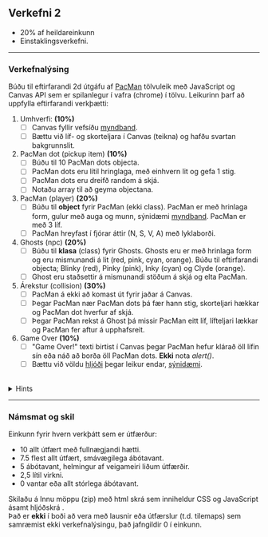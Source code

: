 ## Verkefni 2 

- 20% af heildareinkunn
- Einstaklingsverkefni. 

---

### Verkefnalýsing

Búðu til eftirfarandi 2d útgáfu af [PacMan](https://en.wikipedia.org/wiki/Pac-Man) tölvuleik með JavaScript og Canvas API sem er spilanlegur í vafra (chrome) í tölvu. Leikurinn þarf að uppfylla eftirfarandi verkþætti:

1. Umhverfi: **(10%)**
   - [ ] Canvas fyllir vefsíðu [myndband](https://youtu.be/EO6OkltgudE?list=PLpPnRKq7eNW3We9VdCfx9fprhqXHwTPXL&t=166).
   - [ ] Bættu við líf- og skorteljara í Canvas (teikna) og hafðu svartan bakgrunnslit. 
1. PacMan dot (pickup item) **(10%)** 
   - [ ] Búðu til 10 PacMan dots objecta.  
   - [ ] PacMan dots eru lítil hringlaga, með einhvern lit og gefa 1 stig.
   - [ ] PacMan dots eru dreifð random á skjá.
   - [ ] Notaðu array til að geyma objectana.
1. PacMan (player) **(20%)**
   - [ ] Búðu til **object** fyrir PacMan (ekki class). PacMan er með hrinlaga form, gulur með auga og munn, sýnidæmi [myndband](https://www.youtube.com/watch?v=ysG37V_j1Xs). PacMan er með 3 líf.
   - [ ] PacMan hreyfast í fjórar áttir (N, S, V, A) með lyklaborði.
1. Ghosts (npc) **(20%)**  
   - [ ] Búðu til **klasa** (class) fyrir Ghosts. Ghosts eru er með hrinlaga form og eru mismunandi á lit (red, pink, cyan, orange). Búðu til eftirfarandi objecta; Blinky (red), Pinky (pink), Inky (cyan) og Clyde (orange). 
   - [ ] Ghost eru staðsettir á mismunandi stöðum á skjá og elta PacMan.
1. Árekstur (collision) **(30%)**
   - [ ] PacMan á ekki að komast út fyrir jaðar á Canvas.
   - [ ] Þegar PacMan nær PacMan dots þá fær hann stig, skorteljari hækkar og PacMan dot hverfur af skjá. 
   - [ ] Þegar PacMan rekst á Ghost þá missir PacMan eitt líf, lífteljari lækkar og PacMan fer aftur á upphafsreit. 
1. Game Over **(10%)**
   - [ ] "Game Over!" texti birtist í Canvas þegar PacMan hefur klárað öll lífin sín eða náð að borða öll PacMan dots. **Ekki** nota _alert()_.
   - [ ] Bættu við völdu [hljóði](https://developer.mozilla.org/en-US/docs/Web/API/HTMLAudioElement/Audio) þegar leikur endar, [sýnidæmi](https://youtu.be/Eg_zUEy_lDE?t=1384). 

<br>

<details>
   
<summary>Hints</summary>

- Til að losna við scrollbarinn (css): `body { margin: 0; overflow: hidden; }`
- Til að láta border vaxa innávið (css): `canvas { box-sizing: border-box; }`
- til að resize virki dýnamískt þá þarf að **hlusta** á resize atburð (setja neðst í JavaScript skrá)
  ```JavaScript
   window.addEventListener('resize', function(){
       width = canvas.width = window.innerWidth;
       height = canvas.height = window.innerHeight;
       init();  // stillingar 
    })
    init();
  ```
  
<br>

</details>

<!--
Til að spila leik í síma (valkvæmt):
- [ ] Canvas fyllir allan skjáinn (glugga), sjá [Fullscreen API](https://developer.mozilla.org/en-US/docs/Web/API/Fullscreen_API) og [sýnidæmi](https://youtu.be/D74Z_0I0CUk?t=786).
- [ ] Útfærðu [touch](https://www.codeguage.com/courses/js/touch-events-introduction) til að stýra áttinni sem PacMan á að fara svo hægt sé að spila leikinn líka í síma.
-->

---

### Námsmat og skil	

Einkunn fyrir hvern verkþátt sem er útfærður:
   - 10  allt útfært með fullnægjandi hætti. 
   - 7.5 flest allt útfært, smávægilega ábótavant.
   - 5   ábótavant, helmingur af veigameiri liðum útfærðir. 
   - 2,5 lítil virkni.
   - 0   vantar eða allt stórlega ábótavant.

Skilaðu á Innu möppu (zip) með html skrá sem inniheldur CSS og JavaScript ásamt hljóðskrá . <br>
Það er **ekki** í boði að vera með lausnir eða útfærslur (t.d. tilemaps) sem samræmist ekki verkefnalýsingu, það jafngildir 0 í einkunn. 


